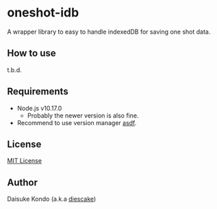 # oneshot-idb

A wrapper library to easy to handle indexedDB for saving one shot data.

## How to use

t.b.d.

## Requirements

- Node.js v10.17.0
  - Probably the newer version is also fine.
- Recommend to use version manager [asdf](https://github.com/asdf-vm/asdf).

## License

[MIT License](https://github.com/diescake/igata/blob/master/LICENSE)

## Author

Daisuke Kondo (a.k.a [diescake](https://twitter.com/diescake))
